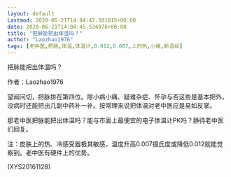 ```yaml
---
layout: default
Lastmod: 2020-06-21T14:04:47.501015+00:00
date: 2020-06-21T14:04:45.534976+00:00
title: "把脉能把出体温吗？"
author: "Laozhao1976"
tags: [老中医,把脉,体温,体温计,0.012,0.007,上的热,小痛,新语丝]
---
```


把脉能把出体温吗？

作者：Laozhao1976

望闻问切，把脉排在第四位。除小病小痛、疑难杂症、怀孕与否这些是基本把外，没病时还能把出几副中药补一补。按常理来说把体温对老中医应是易如反掌。

那老中医把脉能把出体温吗？能与市面上最便宜的电子体温计PK吗？静待老中医们回复。

注：皮肤上的热、冷感受器极其敏感，温度升高0.007摄氏度或降低0.012就能觉察到。老中医有硬件上的优势。

(XYS20161128)

